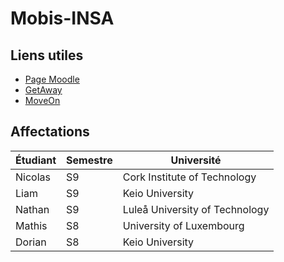 # Mobis-INSA

## Liens utiles

- [Page Moodle](https://moodleng.insa-rennes.fr/course/view.php?id=2957)
- [GetAway](https://getawayfrom.insa-rennes.fr)
- [MoveOn](https://insarennes.moveonfr.com/publisher/1/fra#)

## Affectations

| Étudiant | Semestre | Université                     |
|----------|----------|--------------------------------|
| Nicolas  | S9       | Cork Institute of Technology   |
| Liam     | S9       | Keio University                |
| Nathan   | S9       | Luleå University of Technology |
| Mathis   | S8       | University of Luxembourg       |
| Dorian   | S8       | Keio University                |

